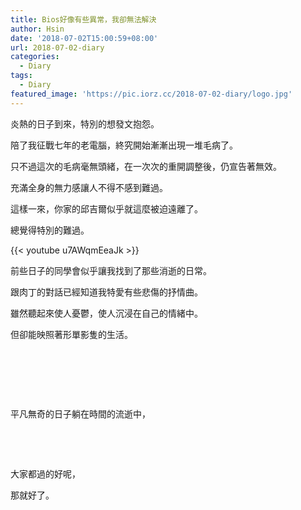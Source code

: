 ```yaml
---
title: Bios好像有些異常，我卻無法解決
author: Hsin
date: '2018-07-02T15:00:59+08:00'
url: 2018-07-02-diary
categories:
  - Diary
tags:
  - Diary
featured_image: 'https://pic.iorz.cc/2018-07-02-diary/logo.jpg'
---
```


炎熱的日子到來，特別的想發文抱怨。

陪了我征戰七年的老電腦，終究開始漸漸出現一堆毛病了。

只不過這次的毛病毫無頭緒，在一次次的重開調整後，仍宣告著無效。

充滿全身的無力感讓人不得不感到難過。

這樣一來，你家的邱吉爾似乎就這麼被迫遠離了。

總覺得特別的難過。

{{< youtube u7AWqmEeaJk >}}

前些日子的同學會似乎讓我找到了那些消逝的日常。

跟肉丁的對話已經知道我特愛有些悲傷的抒情曲。

雖然聽起來使人憂鬱，使人沉浸在自己的情緒中。

但卻能映照著形單影隻的生活。

&nbsp;

&nbsp;

&nbsp;

平凡無奇的日子躺在時間的流逝中，

&nbsp;

&nbsp;

大家都過的好呢，

那就好了。
